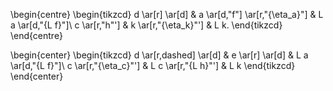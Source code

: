 \begin{centre}
 \begin{tikzcd}
    d \ar[r] \ar[d] & a \ar[d,"f"] \ar[r,"{\eta_a}"] & L a \ar[d,"{L f}"]\\
    c \ar[r,"h"'] & k \ar[r,"{\eta_k}"'] & L k.
  \end{tikzcd}
\end{centre}


\begin{center}
  \begin{tikzcd}
    d \ar[r,dashed] \ar[d] & e \ar[r] \ar[d] & L a \ar[d,"{L f}"]\\
    c \ar[r,"{\eta_c}"'] & L c \ar[r,"{L h}"'] & L k
  \end{tikzcd}
\end{center}